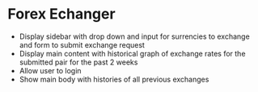 # Forex Echanger
- Display sidebar with drop down and  input for surrencies to exchange and form to submit exchange request
- Display main content with historical graph of exchange rates for the submitted pair for the past 2 weeks 
- Allow user to login 
- Show main body with histories of all previous exchanges